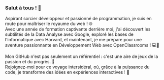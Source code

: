 ### Salut à tous ! 👋

Aspirant sorcier développeur et passionné de programmation, je suis en route pour maîtriser le royaume du web ! 🌐  
Avec une année de formation captivante derrière moi, j'ai découvert les subtilités de la Data Analyse avec Google, exploré les bases de l'informatique avec Harvard, et maintenant, je me prépare pour une aventure passionnante en Développement Web avec OpenClassrooms ! 💻🎉

Mon GitHub n'est pas seulement un référentiel : c'est une aire de jeux de la passion et du progrès. 🤖  
Rejoignez-moi pour ce voyage intersidéral, où, grâce à la puissance du code, je transforme des idées en expériences interactives ! 🚀
